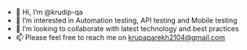 - 👋 Hi, I’m @krudip-qa
- 👀 I’m interested in Automation testing, API testing and Mobile testing 
- 💞️ I’m looking to collaborate with latest technology and best practices
- 📫 Please feel free to reach me on krupaparekh2104@gmail.com 

<!---
krudip-qa/krudip-qa is a ✨ special ✨ repository because its `README.md` (this file) appears on your GitHub profile.
You can click the Preview link to take a look at your changes.
--->
